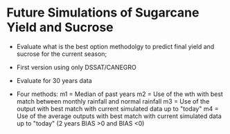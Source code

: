 # Future Simulations of Sugarcane Yield and Sucrose

- Evaluate what is the best option methodolgy to predict final yield and sucrose for the current season;
- First version using only DSSAT/CANEGRO
- Evaluate for 30 years data

- Four methods: 
m1 = Median of past years
m2 = Use of the wth with best match between monthly rainfall and normal rainfall
m3 = Use of the output with best match with current simulated data up to "today"
m4 = Use of the average outputs with best match with current simulated data up to "today" (2 years BIAS >0 and BIAS <0)

